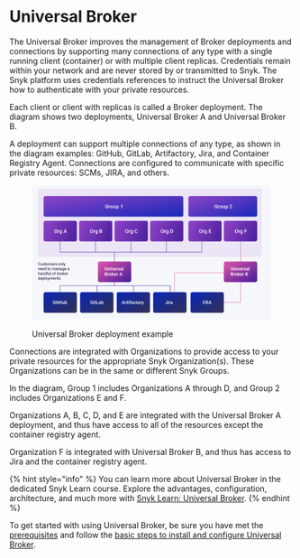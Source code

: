 # Universal Broker

The Universal Broker improves the management of Broker deployments and connections by supporting many connections of any type with a single running client (container) or with multiple client replicas. Credentials remain within your network and are never stored by or transmitted to Snyk. The Snyk platform uses credentials references to instruct the Universal Broker how to authenticate with your private resources.

Each client or client with replicas is called a Broker deployment. The diagram shows two deployments, Universal Broker A and Universal Broker B.

A deployment can support multiple connections of any type, as shown in the diagram examples: GitHub, GitLab, Artifactory, Jira, and Container Registry Agent. Connections are configured to communicate with specific private resources: SCMs, JIRA, and others.

<figure><img src="../../../.gitbook/assets/image 5 (6).png" alt=""><figcaption><p>Universal Broker deployment example</p></figcaption></figure>

Connections are integrated with Organizations to provide access to your private resources for the appropriate Snyk Organization(s). These Organizations can be in the same or different Snyk Groups.

In the diagram, Group 1 includes Organizations A through D, and Group 2 includes Organizations E and F.

Organizations A, B, C, D, and E are integrated with the Universal Broker A deployment, and thus have access to all of the resources except the container registry agent.&#x20;

Organization F is integrated with Universal Broker B, and thus has access to Jira and the container registry agent.

{% hint style="info" %}
You can learn more about Universal Broker in the dedicated Snyk Learn course. Explore the advantages, configuration, architecture, and much more with [Snyk Learn: Universal Broker](https://learn.snyk.io/lesson/universal-broker/?ecosystem=general).
{% endhint %}

To get started with using Universal Broker, be sure you have met the [prerequisites](prerequisites-for-universal-broker.md) and follow the [basic steps to install and configure Universal Broker](basic-steps-to-install-and-configure-universal-broker.md).
